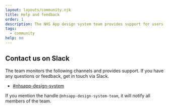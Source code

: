 ```yaml
---
layout: layouts/community.njk
title: Help and feedback
order: 1
description: The NHS App design system team provides support for users of the NHS App design resources. Contact us to ask for help or to provide feedback.
tags:
  - community
help: no
---
```


## Contact us on Slack

The team monitors the following channels and provides support. If you have any questions or feedback, get in touch via Slack.

- [#nhsapp-design-system](https://nhsdigitalcorporate.enterprise.slack.com/archives/C06GY1LRP19)

If you mention the handle `@nhsapp-design-system-team`, it will notify all members of the team.
